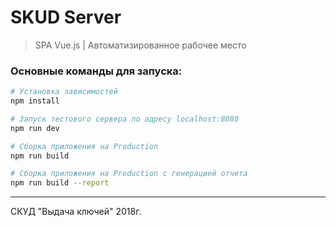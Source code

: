 # SKUD Server

> SPA Vue.js | Автоматизированное рабочее место

### Основные команды для запуска:

``` bash
# Установка зависимостей
npm install

# Запуск тестового сервера по адресу localhost:8080
npm run dev

# Сборка приложения на Production 
npm run build

# Сборка приложения на Production с генерацией отчета
npm run build --report
```

---

СКУД "Выдача ключей" 2018г.
